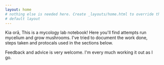 ```yaml
---
layout: home
# nothing else is needed here. Create _layouts/home.html to override the
# default layout
---
```

Kia orā, This is a mycology lab notebook! Here you'll find attempts run mycelium and grow mushrooms.
I've tried to document the work done, steps taken and protocals used in the sections below.

Feedback and advice is very welcome. I'm every much working it out as I go.
